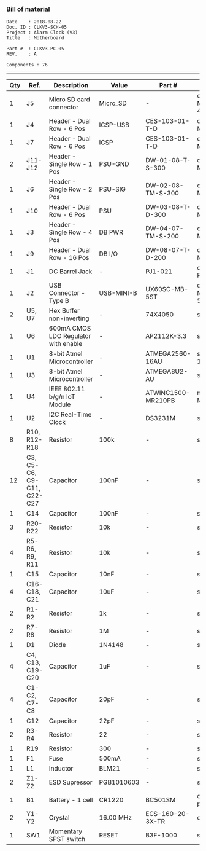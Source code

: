 ### Bill of material ###

```
Date    : 2018-08-22
Doc. ID : CLKV3-SCH-05
Project : Alarm Clock (V3)
Title   : Motherboard

Part #  : CLKV3-PC-05
REV.    : A

Components : 76
```

------------------------------------------------------------------------------------------------------------------------


| Qty | Ref.                       | Description                          | Value      | Part #             | Footprint                       |
|-----|----------------------------|--------------------------------------|------------|--------------------|---------------------------------|
| 1   | J5                         | Micro SD card connector              | Micro_SD   | -                  | conn-io:MOLEX-MICROSD-475710001 |
| 1   | J4                         | Header - Dual Row - 6 Pos            | ICSP-USB   | CES-103-01-T-D     | conn-header:HDR-M-2x03          |
| 1   | J7                         | Header - Dual Row - 6 Pos            | ICSP       | CES-103-01-T-D     | conn-header:HDR-M-2x03          |
| 2   | J11-J12                    | Header - Single Row - 1 Pos          | PSU-GND    | DW-01-08-T-S-300   | conn-header:HDR-M-1x01          |
| 1   | J6                         | Header - Single Row - 2 Pos          | PSU-SIG    | DW-02-08-TM-S-300  | conn-header:HDR-M-1x02          |
| 1   | J10                        | Header - Dual Row - 6 Pos            | PSU        | DW-03-08-T-D-300   | conn-header:HDR-M-2x03          |
| 1   | J3                         | Header - Single Row - 4 Pos          | DB PWR     | DW-04-07-TM-S-200  | conn-header:HDR-M-1x04          |
| 1   | J9                         | Header - Dual Row - 16 Pos           | DB I/O     | DW-08-07-T-D-200   | conn-header:HDR-M-2x08          |
| 1   | J1                         | DC Barrel Jack                       | -          | PJ1-021            | conn-power:CUI-P1J-021-SMT      |
| 1   | J2                         | USB Connector - Type B               | USB-MINI-B | UX60SC-MB-5ST      | conn-io:USB-MB_UX60SC-MB-5ST    |
| 2   | U5, U7                     | Hex Buffer non-inverting             | -          | 74X4050            | smt-sop:SSOP16                  |
| 1   | U6                         | 600mA CMOS LDO Regulator with enable | -          | AP2112K-3.3        | smt-sot:SOT23-5                 |
| 1   | U1                         | 8-bit Atmel Microcontroller          | -          | ATMEGA2560-16AU    | smt-qfp:QFP-14-100              |
| 1   | U3                         | 8-bit Atmel Microcontroller          | -          | ATMEGA8U2-AU       | smt-qfp:QFP-7-32                |
| 1   | U4                         | IEEE 802.11 b/g/n IoT Module         | -          | ATWINC1500-MR210PB | misc:ATWINC1500-MR              |
| 1   | U2                         | I2C Real-Time Clock                  | -          | DS3231M            | smt-soic:SOIC8                  |
| 8   | R10, R12-R18               | Resistor                             | 100k       | -                  | smt:R-0603                      |
| 12  | C3, C5-C6, C9-C11, C22-C27 | Capacitor                            | 100nF      | -                  | smt:C-0603                      |
| 1   | C14                        | Capacitor                            | 100nF      | -                  | smt:R-0603                      |
| 3   | R20-R22                    | Resistor                             | 10k        | -                  | smt:C-0603                      |
| 4   | R5-R6, R9, R11             | Resistor                             | 10k        | -                  | smt:R-0603                      |
| 1   | C15                        | Capacitor                            | 10nF       | -                  | smt:C-0603                      |
| 4   | C16-C18, C21               | Capacitor                            | 10uF       | -                  | smt:C-0805                      |
| 2   | R1-R2                      | Resistor                             | 1k         | -                  | smt:R-0603                      |
| 2   | R7-R8                      | Resistor                             | 1M         | -                  | smt:R-0603                      |
| 1   | D1                         | Diode                                | 1N4148     | -                  | smt:SOD-323                     |
| 4   | C4, C13, C19-C20           | Capacitor                            | 1uF        | -                  | smt:C-0805                      |
| 4   | C1-C2, C7-C8               | Capacitor                            | 20pF       | -                  | smt:C-0603                      |
| 1   | C12                        | Capacitor                            | 22pF       | -                  | smt:C-0603                      |
| 2   | R3-R4                      | Resistor                             | 22         | -                  | smt:R-0603                      |
| 1   | R19                        | Resistor                             | 300        | -                  | smt:C-0603                      |
| 1   | F1                         | Fuse                                 | 500mA      | -                  | smt:FER-0805                    |
| 1   | L1                         | Inductor                             | BLM21      | -                  | smt:FER-0805                    |
| 2   | Z1-Z2                      | ESD Supressor                        | PGB1010603 | -                  | smt:FER-0603                    |
| 1   | B1                         | Battery - 1 cell                     | CR1220     | BC501SM            | conn-power:BC501SM              |
| 2   | Y1-Y2                      | Crystal                              | 16.00 MHz  | ECS-160-20-3X-TR   | crystals:HC49USX                |
| 1   | SW1                        | Momentary SPST switch                | RESET      | B3F-1000           | switches:B3F-10XX               |

